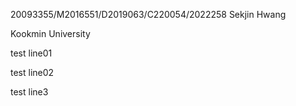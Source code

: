 20093355/M2016551/D2019063/C220054/2022258 Sekjin Hwang

Kookmin University

test line01

test line02

test line3

